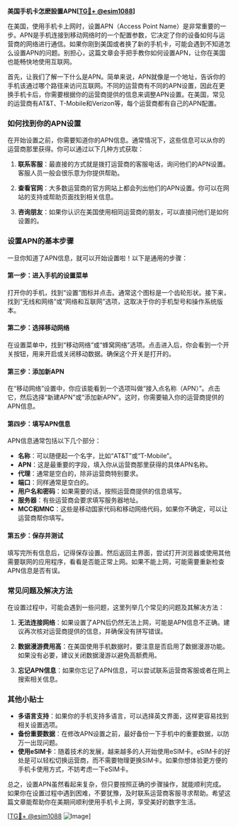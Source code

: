 **美国手机卡怎麽設置APN[[TG💪+ @esim1088](https://t.me/s/esim1088)]**

在美国，使用手机卡上网时，设置APN（Access Point Name）是非常重要的一步。APN是手机连接到移动网络时的一个配置参数，它决定了你的设备如何与运营商的网络进行通信。如果你刚到美国或者换了新的手机卡，可能会遇到不知道怎么设置APN的问题。别担心，这篇文章会手把手教你如何设置APN，让你在美国也能畅快地使用互联网。

首先，让我们了解一下什么是APN。简单来说，APN就像是一个地址，告诉你的手机该通过哪个路径来访问互联网。不同的运营商有不同的APN设置，因此在更换手机卡后，你需要根据你的运营商提供的信息来调整APN设置。在美国，常见的运营商有AT&T、T-Mobile和Verizon等，每个运营商都有自己的APN配置。

### 如何找到你的APN设置

在开始设置之前，你需要知道你的APN信息。通常情况下，这些信息可以从你的运营商那里获得。你可以通过以下几种方式获取：

1. **联系客服**：最直接的方式就是拨打运营商的客服电话，询问他们的APN设置。客服人员一般会很乐意为你提供帮助。
   
2. **查看官网**：大多数运营商的官方网站上都会列出他们的APN设置。你可以在网站的支持或帮助页面找到相关信息。

3. **咨询朋友**：如果你认识在美国使用相同运营商的朋友，可以直接问他们是如何设置的。

### 设置APN的基本步骤

一旦你知道了APN信息，就可以开始设置啦！以下是通用的步骤：

#### 第一步：进入手机的设置菜单

打开你的手机，找到“设置”图标并点击。通常这个图标是一个齿轮形状。接下来，找到“无线和网络”或“网络和互联网”选项，这取决于你的手机型号和操作系统版本。

#### 第二步：选择移动网络

在设置菜单中，找到“移动网络”或“蜂窝网络”选项。点击进入后，你会看到一个开关按钮，用来开启或关闭移动数据。确保这个开关是打开的。

#### 第三步：添加新APN

在“移动网络”设置中，你应该能看到一个选项叫做“接入点名称（APN）”。点击它，然后选择“新建APN”或“添加新APN”。这时，你需要输入你的运营商提供的APN信息。

#### 第四步：填写APN信息

APN信息通常包括以下几个部分：
- **名称**：可以随便起一个名字，比如“AT&T”或“T-Mobile”。
- **APN**：这是最重要的字段，填入你从运营商那里获得的具体APN名称。
- **代理**：通常是空白的，除非运营商特别要求。
- **端口**：同样通常是空白的。
- **用户名和密码**：如果需要的话，按照运营商提供的信息填写。
- **服务器**：有些运营商会要求填写服务器地址。
- **MCC和MNC**：这些是移动国家代码和移动网络代码，如果你不确定，可以让运营商帮你填写。

#### 第五步：保存并测试

填写完所有信息后，记得保存设置。然后返回主界面，尝试打开浏览器或使用其他需要联网的应用程序，看看是否能正常上网。如果不能上网，可能需要重新检查APN信息是否有误。

### 常见问题及解决方法

在设置过程中，可能会遇到一些问题，这里列举几个常见的问题及其解决方法：

1. **无法连接网络**：如果设置了APN后仍然无法上网，可能是APN信息不正确。建议再次核对运营商提供的信息，并确保没有拼写错误。

2. **数据漫游费用高**：在美国使用手机数据时，要注意是否启用了数据漫游功能。如果没有必要，建议关闭数据漫游以避免高额费用。

3. **忘记APN信息**：如果你忘记了APN信息，可以尝试联系运营商客服或者在网上搜索相关信息。

### 其他小贴士

- **多语言支持**：如果你的手机支持多语言，可以选择英文界面，这样更容易找到相关设置选项。
- **备份重要数据**：在修改APN设置之前，最好备份一下手机中的重要数据，以防万一出现问题。
- **使用eSIM卡**：随着技术的发展，越来越多的人开始使用eSIM卡。eSIM卡的好处是可以轻松切换运营商，而不需要物理更换SIM卡。如果你想体验更方便的手机卡使用方式，不妨考虑一下eSIM卡。

总之，设置APN虽然看起来复杂，但只要按照正确的步骤操作，就能顺利完成。如果你在设置过程中遇到困难，不要犹豫，及时联系运营商客服寻求帮助。希望这篇文章能帮助你在美期间顺利使用手机卡上网，享受美好的数字生活。

[[TG💪+ @esim1088](https://t.me/s/esim1088) ![Image](https://i.postimg.cc/4NQfJmqS/Snipaste-2025-05-13-00-14-12.png)]